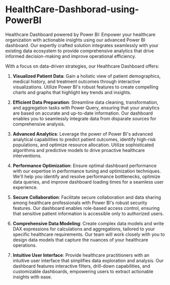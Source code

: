 # HealthCare-Dashborad-using-PowerBI
Healthcare Dashboard powered by Power BI:  Empower your healthcare organization with actionable insights using our advanced Power BI dashboard. Our expertly crafted solution integrates seamlessly with your existing data ecosystem to provide comprehensive analytics that drive informed decision-making and improve operational efficiency.


With a focus on data-driven strategies, our Healthcare Dashboard offers:

1. **Visualized Patient Data**: Gain a holistic view of patient demographics, medical history, and treatment outcomes through interactive visualizations. Utilize Power BI's robust features to create compelling charts and graphs that highlight key trends and insights.

2. **Efficient Data Preparation**: Streamline data cleaning, transformation, and aggregation tasks with Power Query, ensuring that your analytics are based on accurate and up-to-date information. Our dashboard enables you to seamlessly integrate data from disparate sources for comprehensive analysis.

3. **Advanced Analytics**: Leverage the power of Power BI's advanced analytical capabilities to predict patient outcomes, identify high-risk populations, and optimize resource allocation. Utilize sophisticated algorithms and predictive models to drive proactive healthcare interventions.

4. **Performance Optimization**: Ensure optimal dashboard performance with our expertise in performance tuning and optimization techniques. We'll help you identify and resolve performance bottlenecks, optimize data queries, and improve dashboard loading times for a seamless user experience.

5. **Secure Collaboration**: Facilitate secure collaboration and data sharing among healthcare professionals with Power BI's robust security features. Our dashboard enables role-based access control, ensuring that sensitive patient information is accessible only to authorized users.

6. **Comprehensive Data Modeling**: Create complex data models and write DAX expressions for calculations and aggregations, tailored to your specific healthcare requirements. Our team will work closely with you to design data models that capture the nuances of your healthcare operations.

7. **Intuitive User Interface**: Provide healthcare practitioners with an intuitive user interface that simplifies data exploration and analysis. Our dashboard features interactive filters, drill-down capabilities, and customizable dashboards, empowering users to extract actionable insights with ease.
   
